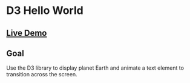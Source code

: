 # D3 Hello World

## [Live Demo](https://codepen.io/borntofrappe/full/LYVqXJG)

## Goal

Use the D3 library to display planet Earth and animate a text element to transition across the screen.
